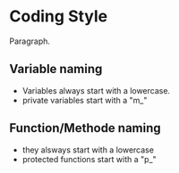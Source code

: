 # Coding Style

Paragraph.

## Variable naming

- Variables always start with a lowercase.
- private variables start with a "m_"

## Function/Methode naming

- they alsways start with a lowercase
- protected functions start with a "p_"
